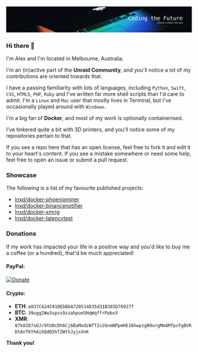 ![Banner - Coding the Future](https://github.com/lnxd/lnxd/raw/main/banner-codingthefuture.png)

### Hi there  👋

I'm Alex and I'm located in Melbourne, Australia.

I'm an (in)active part of the **Unraid Community**, and you'll notice a lot of my contributions are oriented towards that.

I have a passing familiarity with lots of languages, including `Python`, `Swift`, `CSS`, `HTML5`, `PHP`, `Ruby` and I've written far more shell scripts than I'd care to admit. I'm a `Linux` and `Mac` user that mostly lives in Terminal, but I've occasionally played around with `Windows`.

I'm a big fan of **Docker**, and most of my work is optionally containerised.

I've tinkered quite a bit with 3D printers, and you'll notice some of my repositories pertain to that.

If you see a repo here that has an open license, feel free to fork it and edit it to your heart's content. If you see a mistake somewhere or need some help, feel free to open an issue or submit a pull request.

### Showcase

The following is a list of my favourite published projects:

* [lnxd/docker-phoenixminer](https://github.com/lnxd/docker-phoenixminer)
* [lnxd/docker-binancenotifier](https://github.com/lnxd/docker-binancenotifier)
* [lnxd/docker-xmrig](https://github.com/lnxd/docker-xmrig)
* [lnxd/docker-latencytest](https://github.com/lnxd/docker-latencytest)

### Donations

If my work has impacted your life in a positive way and you'd like to buy me a coffee (or a hundred), that'd be much appreciated!

#### PayPal:
[![Donate](https://www.paypalobjects.com/en_AU/i/btn/btn_donateCC_LG.gif)](https://www.paypal.com/donate?business=donations.lnxd%40gmail.com&currency_code=AUD)
#### Crypto:
* **ETH**: `e037C6245910EbBbA720514835d31B385D76927f`
* **BTC**: `39ugg2Ww3spss9zzahpue5HqWqffrPwbsX`
* **XMR**: `87k8Z87xUJc9tU8cDh6Cj6BaMudzWfT2s2GnmNPpmHE16hwpzgN9urgMm4MfpcFgBVKDtAnTKYhAihQdQ5hfZWthJyjxXnK`

**Thank you!**
